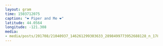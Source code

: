 ```yaml
---
layout: gram
time: 1503712075
caption: "❤️ Piper and Me ❤️"
latitude: 44.0564
longitude: -121.308
media:
- media/posts/201708/21040937_146261299303633_2898499773952688128_n_17872712683137389.jpg
---
```

